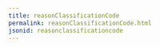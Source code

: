 ```yaml
---
title: reasonClassificationCode
permalink: reasonClassificationCode.html
jsonid: reasonclassificationcode
---
```


